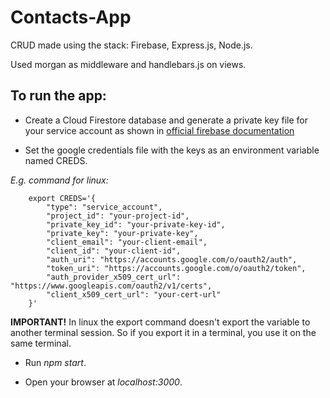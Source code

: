 # Contacts-App

CRUD made using the stack: Firebase, Express.js, Node.js.

Used morgan as middleware and handlebars.js on views.

## To run the app:

- Create a Cloud Firestore database and generate a private key file for your service account as shown in [official firebase documentation](https://firebase.google.com/docs/admin/setup?hl=es#initialize_the_sdk)

- Set the google credentials file with the keys as an environment variable named CREDS. 

_E.g. command for linux:_

		export CREDS='{
			"type": "service_account",
			"project_id": "your-project-id",
			"private_key_id": "your-private-key-id",
			"private_key": "your-private-key",
			"client_email": "your-client-email",
			"client_id": "your-client-id",
			"auth_uri": "https://accounts.google.com/o/oauth2/auth",
			"token_uri": "https://accounts.google.com/o/oauth2/token",
			"auth_provider_x509_cert_url": "https://www.googleapis.com/oauth2/v1/certs",
			"client_x509_cert_url": "your-cert-url"
		}'

**IMPORTANT!** In linux the export command doesn't export the variable to another terminal session. So if you export it in a terminal, you use it on the same terminal.

- Run _npm start_.

- Open your browser at _localhost:3000_.
